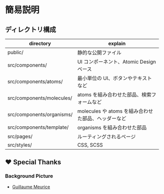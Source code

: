 # 簡易説明

## ディレクトリ構成

| directory                 | explain                                             |
| ------------------------- | --------------------------------------------------- |
| public/                   | 静的な公開ファイル                                  |
| src/components/           | UI コンポーネント、Atomic Design ベース             |
| src/components/atoms/     | 最小単位の UI、ボタンやテキストなど                 |
| src/components/molecules/ | atoms を組み合わせた部品、検索フォームなど          |
| src/components/organisms/ | molecules や atoms を組み合わせた部品、ヘッダーなど |
| src/components/template/  | organisms を組み合わせた部品                        |
| src/pages/                | ルーティングされるページ                            |
| src/styles/               | CSS, SCSS                                           |

## ❤ Special Thanks

### Background Picture

- [Guillaume Meurice](https://www.pexels.com/ja-jp/photo/1894350/)
